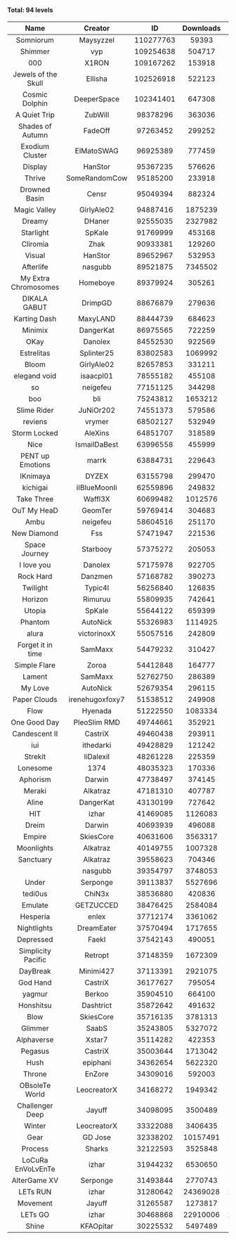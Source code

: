 #### Total: 94 levels

| Name | Creator | ID | Downloads | Likes |
|:---:|:---:|:---:|:---:|:---:|
| Somniorum | Maysyzzel | 110277763 | 59393 | 3624
| Shimmer | vyp | 109254638 | 504717 | 44182
| 000 | X1RON | 109167262 | 153918 | 6612
| Jewels of the Skull | Ellisha | 102526918 | 522123 | 24520
| Cosmic Dolphin | DeeperSpace | 102341401 | 647308 | 54189
| A Quiet Trip | ZubWill | 98378296 | 363036 | 30747
| Shades of Autumn | FadeOff | 97263452 | 299252 | 17609
| Exodium Cluster | ElMatoSWAG | 96925389 | 777459 | 84374
| Display | HanStor | 95367235 | 576626 | 65871
| Thrive | SomeRandomCow | 95185200 | 233918 | 15717
| Drowned Basin | Censr | 95049394 | 882324 | 91893
| Magic Valley | GirlyAle02 | 94887416 | 1875239 | 209101
| Dreamy | DHaner | 92555035 | 2327982 | 239406
| Starlight | SpKale | 91769999 | 453168 | 56485
| Cliromia | Zhak | 90933381 | 129260 | 11644
| Visual | HanStor | 89652967 | 532953 | 57479
| Afterlife | nasgubb | 89521875 | 7345502 | 483628
| My Extra Chromosomes | Homeboye | 89379924 | 305261 | 22464
| DIKALA GABUT | DrimpGD | 88676879 | 279636 | 17963
| Karting Dash | MaxyLAND | 88444739 | 684623 | 54250
| Minimix | DangerKat | 86975565 | 722259 | 65615
| OKay | Danolex | 84552530 | 922569 | 91634
| Estrelitas | Splinter25 | 83802583 | 1069992 | 96950
| Bloom | GirlyAle02 | 82657853 | 331211 | 30061
| elegand void | isaacpl01 | 78555182 | 455108 | 28652
| so | neigefeu | 77151125 | 344298 | 29554
| boo | bli | 75243812 | 1653212 | 128694
| Slime Rider | JuNiOr202 | 74551373 | 579586 | 32185
| reviens | vrymer | 68502127 | 532949 | 33438
| Storm Locked | AleXins | 64851707 | 318589 | 24812
| Nice | IsmailDaBest | 63996558 | 455999 | 26152
| PENT up Emotions | marrk | 63884731 | 229643 | 15199
| IKnimaya | DYZEX | 63155798 | 299470 | 20879
| kichigai | iIBlueMoonIi | 62559896 | 249832 | 11341
| Take Three | Waffl3X | 60699482 | 1012576 | 89060
| OuT My HeaD | GeomTer | 59769414 | 304683 | 21142
| Ambu | neigefeu | 58604516 | 251170 | 23641
| New Diamond | Fss | 57471947 | 221536 | 16680
| Space Journey | Starbooy | 57375272 | 205053 | 15268
| I love you | Danolex | 57175978 | 922705 | 100680
| Rock Hard | Danzmen | 57168782 | 390273 | 32481
| Twilight | Typic4l | 56256840 | 126835 | 10494
| Horizon | Rimuruu | 55809935 | 742641 | 81013
| Utopia | SpKale | 55644122 | 659399 | 66583
| Phantom | AutoNick | 55326983 | 1114925 | 76008
| alura | victorinoxX | 55057516 | 242809 | 19478
| Forget it in time | SamMaxx | 54479232 | 310427 | 25433
| Simple Flare | Zoroa | 54412848 | 164777 | 22763
| Lament | SamMaxx | 52762750 | 286389 | 33920
| My Love | AutoNick | 52679354 | 296115 | 29983
| Paper Clouds | irenehugoxfoxy7 | 51538512 | 249908 | 31343
| Flow | Hyenada | 51222550 | 1083334 | 118164
| One Good Day | PleoSlim RMD | 49744661 | 352921 | 38377
| Candescent II | CastriX | 49460438 | 293911 | 38274
| iui | ithedarki | 49428829 | 121242 | 17655
| Strekit | IiDalexiI | 48261228 | 225359 | 31598
| Lonesome | 1374 | 48035323 | 170336 | 22412
| Aphorism | Darwin | 47738497 | 374145 | 48344
| Meraki | Alkatraz | 47181310 | 407787 | 47690
| Aline | DangerKat | 43130199 | 727642 | 76514
| HIT | izhar | 41469085 | 1126083 | 112854
| Dreim | Darwin | 40693939 | 496088 | 59857
| Empire | SkiesCore | 40631606 | 3563317 | 329139
| Moonlights | Alkatraz | 40149755 | 1007328 | 83785
| Sanctuary | Alkatraz | 39558623 | 704346 | 89682
|   | nasgubb | 39354797 | 3748053 | 278379
| Under | Serponge | 39113837 | 5527696 | 509126
| tedi0us | ChiN3x | 38536880 | 420836 | 53676
| Emulate | GETZUCCED | 38476425 | 2584084 | 241268
| Hesperia | enlex | 37712174 | 3361062 | 234807
| Nightlights | DreamEater | 37570494 | 1717655 | 156915
| Depressed | FaekI | 37542143 | 490051 | 67098
| Simplicity Pacific | Retropt | 37148359 | 1672309 | 174300
| DayBreak | Minimi427 | 37113391 | 2921075 | 292880
| God Hand | CastriX | 36177627 | 795054 | 101488
| yagmur | Berkoo | 35904510 | 664100 | 84545
| Honshitsu | Dashtrict | 35872642 | 491632 | 79935
| Blow | SkiesCore | 35716135 | 3781313 | 361452
| Glimmer | SaabS | 35243805 | 5327072 | 419114
| Alphaverse | Xstar7 | 35114282 | 422353 | 71637
| Pegasus | CastriX | 35003644 | 1713042 | 205527
| Hush | epiphani | 34362654 | 5622320 | 455833
| Throne | EnZore | 34309016 | 592003 | 94057
| OBsoleTe World | LeocreatorX | 34168272 | 1949342 | 190736
| Challenger Deep | Jayuff | 34098095 | 3500489 | 202547
| Winter | LeocreatorX | 33322088 | 3406435 | 338212
| Gear | GD Jose | 32338202 | 10157491 | 1268407
| Process | Sharks | 32122593 | 3525848 | 439784
| LoCuRa EnVoLvEnTe | izhar | 31944232 | 6530650 | 689296
| AlterGame XV | Serponge | 31493844 | 2770743 | 243108
| LETs  RUN | izhar | 31280642 | 24369028 | 2492073
| Movement | Jayuff | 31265587 | 1273817 | 146572
| LETs GO | izhar | 30468868 | 22910006 | 2111232
| Shine | KFAOpitar | 30225532 | 5497489 | 610654
